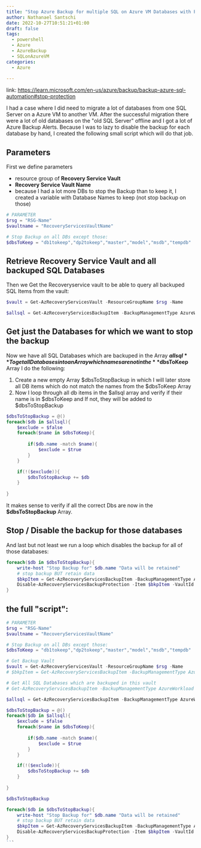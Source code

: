 ```yaml
---
title: "Stop Azure Backup for multiple SQL on Azure VM Databases with Powershell"
author: Nathanael Santschi
date: 2022-10-27T10:51:21+01:00
draft: false
tags:
  - powershell
  - Azure
  - AzureBackup
  - SQLonAzureVM
categories:
  - Azure
  
---
```


link: https://learn.microsoft.com/en-us/azure/backup/backup-azure-sql-automation#stop-protection

I had a case where I did need to migrate a lot of databases from one SQL Server on a Azure VM to another VM. After the successful migration there were a lot of old databases on the "old SQL Server" offline and I got a lot of Azure Backup Alerts.
Because I was to lazy to disable the backup for each database by hand, I created the following small script which will do that job. 

## Parameters
First we define parameters
- resource group of **Recovery Service Vault**
- **Recovery Service Vault Name**
- because I had a lot more DBs to stop the Backup than to keep it, I created a variable with Database Names to keep (not stop backup on those)

```powershell
# PARAMETER
$rsg = "RSG-Name"
$vaultname = "RecoveryServicesVaultName"

# Stop Backup on all DBs except those:
$dbsToKeep = "db1tokeep","dp2tokeep","master","model","msdb","tempdb"
```
## Retrieve Recovery Service Vault and all backuped SQL Databases
Then we Get the Recoveryservice vault to be able to query all backuped SQL Items from the vault:

```powershell
$vault = Get-AzRecoveryServicesVault -ResourceGroupName $rsg -Name 

$allsql = Get-AzRecoveryServicesBackupItem -BackupManagementType AzureWorkload -WorkloadType MSSQL -VaultId $vault.ID `
```
## Get just the Databases for which we want to stop the backup
Now we have all SQL Databases which are backuped in the Array **$allsql**
To get all Databases into an Array which names are not in the **$dbsToKeep** Array I do the following:
1. Create a new empty Array $dbsToStopBackup in which I will later store all DB items which do not match the names from the $dbsToKeep Array
2. Now I loop through all db items in the $allsql array and verify if their name is in $dbsToKeep and If not, they will be added to $dbsToStopBackup

```powershell
$dbsToStopBackup = @()
foreach($db in $allsql){
    $exclude = $false
    foreach($name in $dbsToKeep){
        
        if($db.name -match $name){
            $exclude = $true
        }
    }

    if(!($exclude)){
        $dbsToStopBackup += $db
    }
    
}
```

It makes sense to verify if all the correct Dbs are now in the **$dbsToStopBackup** Array. 

## Stop / Disable the backup for those databases
And last but not least we run a loop which disables the backup for all of those databases: 

```powershell
foreach($db in $dbsToStopBackup){
    write-host "Stop Backup for" $db.name "Data will be retained"
    # stop backup BUT retain data
    $bkpItem = Get-AzRecoveryServicesBackupItem -BackupManagementType AzureWorkload -WorkloadType MSSQL -Name $db.name -VaultId $vault.ID
    Disable-AzRecoveryServicesBackupProtection -Item $bkpItem -VaultId $vault.ID -Force
}
```
## the full "script": 

````powershell
# PARAMETER
$rsg = "RSG-Name"
$vaultname = "RecoveryServicesVaultName"

# Stop Backup on all DBs except those:
$dbsToKeep = "db1tokeep","dp2tokeep","master","model","msdb","tempdb"

# Get Backup Vault
$vault = Get-AzRecoveryServicesVault -ResourceGroupName $rsg -Name 
# $bkpItem = Get-AzRecoveryServicesBackupItem -BackupManagementType AzureWorkload -WorkloadType MSSQL -Name "DocuManager" -VaultId $vault.ID

# Get All SQL Databases which are backuped in this vault
# Get-AzRecoveryServicesBackupItem -BackupManagementType AzureWorkload -WorkloadType MSSQL -VaultId $vault.ID

$allsql = Get-AzRecoveryServicesBackupItem -BackupManagementType AzureWorkload -WorkloadType MSSQL -VaultId $vault.ID 

$dbsToStopBackup = @()
foreach($db in $allsql){
    $exclude = $false
    foreach($name in $dbsToKeep){
        
        if($db.name -match $name){
            $exclude = $true
        }
    }

    if(!($exclude)){
        $dbsToStopBackup += $db
    }
    
}

$dbsToStopBackup

foreach($db in $dbsToStopBackup){
    write-host "Stop Backup for" $db.name "Data will be retained"
    # stop backup BUT retain data
    $bkpItem = Get-AzRecoveryServicesBackupItem -BackupManagementType AzureWorkload -WorkloadType MSSQL -Name $db.name -VaultId $vault.ID
    Disable-AzRecoveryServicesBackupProtection -Item $bkpItem -VaultId $vault.ID -Force
}
```

